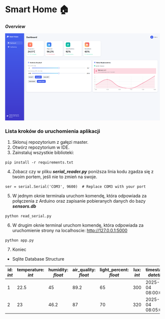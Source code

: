 Smart Home 🏠
==========
_**Overview**_

<img alt="App Overview" src="Photos/frontend_view.png"/>

### Lista kroków do uruchomienia aplikacji

1. Sklonuj repozytorium z gałęzi master.
2. Otwórz repozytorium w IDE.
3. Zainstaluj wszystkie biblioteki:

 `pip install -r requirements.txt`

4. Zobacz czy w pliku **_serial_reader.py_** poniższa linia kodu zgadza się z twoim portem, jeśli nie to zmień na swoje.

`ser = serial.Serial('COM3', 9600)  # Replace COM3 with your port`

5. W jednym oknie terminala uruchom komendę, która odpowiada za połączenia z Arduino oraz zapisanie pobieranych danych do bazy **_sensors.db_**

`python read_serial.py`

6. W drugim oknie terminal uruchom komendę, która odpowiada za uruchomienie strony na localhoscie: http://127.0.0.1:5000


`python app.py`

7. Koniec

* Sqlite Database Structure

| id: _int_ | temperature: _int_ | humidity: _float_ | air_quality: _float_ | light_percent: _float_ | lux: _int_ | timestamp: _datetime_   |
|-----------|--------------------|-------------------|----------------------|------------------------|------------|-------------------------|
| 1         | 22.5               | 45                | 89.2                 | 65                     | 300        | 2025-05-04 08:00:00     |
| 2         | 23                 | 46.2              | 87                   | 70                     | 320        | 2025-05-04 08:05:00     |








